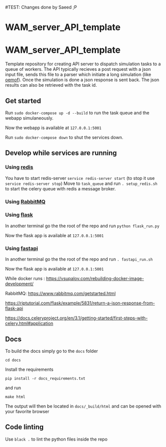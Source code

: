 #TEST: Changes done by Saeed ;P

# WAM_server_API_template
# WAM_server_API_template  
Template repository for creating API server to dispatch simulation tasks to a queue of workers.
The API typically recieves a post request with a json input file, sends this file to a parser which
initiate a long simulation (like [oemof](https://github.com/oemof/oemof)). Once the simulation
 is done a json response is sent back. The json results can also be retrieved with the task id.

## Get started

Run `sudo docker-compose up -d --build` to run the task queue and the webapp simulaneously.

Now the webapp is available at `127.0.0.1:5001`

Run `sudo docker-compose down` to shut the services down.

## Develop while services are running

### Using [redis](https://redis.io/documentation)

You have to start redis-server
`service redis-server start`
(to stop it use `service redis-server stop`)
Move to `task_queue` and run `. setup_redis.sh` to start the celery queue with redis a message
 broker.

### Using [RabbitMQ](https://www.rabbitmq.com/getstarted.html)


### Using [flask](https://fastapi.tiangolo.com/)

In another terminal go the the root of the repo and run `python flask_run.py`

Now the flask app is available at `127.0.0.1:5001`

### Using [fastapi](https://fastapi.tiangolo.com/)

In another terminal go the the root of the repo and run `. fastapi_run.sh`

Now the flask app is available at `127.0.0.1:5001`

While docker runs :
https://vsupalov.com/rebuilding-docker-image-development/

RabbitMQ:
https://www.rabbitmq.com/getstarted.html

https://riptutorial.com/flask/example/5831/return-a-json-response-from-flask-api

https://docs.celeryproject.org/en/3.1/getting-started/first-steps-with-celery.html#application

## Docs

To build the docs simply go to the `docs` folder

    cd docs

Install the requirements

    pip install -r docs_requirements.txt

and run

    make html

The output will then be located in `docs/_build/html` and can be opened with your favorite browser

## Code linting

Use `black .` to lint the python files inside the repo

